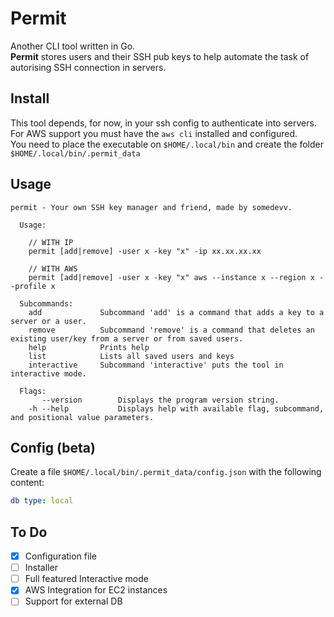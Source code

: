 # Permit

Another CLI tool written in Go.  \
**Permit** stores users and their SSH pub keys to help automate the task of autorising SSH connection in servers.

## Install

This tool depends, for now, in your ssh config to authenticate into servers. For AWS support you must have the ```aws cli``` installed and configured. \
You need to place the executable on ```$HOME/.local/bin``` and create the folder ```$HOME/.local/bin/.permit_data```

## Usage

``` text
permit - Your own SSH key manager and friend, made by somedevv.

  Usage:

    // WITH IP
    permit [add|remove] -user x -key "x" -ip xx.xx.xx.xx

    // WITH AWS
    permit [add|remove] -user x -key "x" aws --instance x --region x --profile x

  Subcommands:
    add             Subcommand 'add' is a command that adds a key to a server or a user.
    remove          Subcommand 'remove' is a command that deletes an existing user/key from a server or from saved users.
    help            Prints help
    list            Lists all saved users and keys
    interactive     Subcommand 'interactive' puts the tool in interactive mode.

  Flags:
       --version        Displays the program version string.
    -h --help           Displays help with available flag, subcommand, and positional value parameters.
```

## Config (beta)

Create a file ```$HOME/.local/bin/.permit_data/config.json``` with the following content:

``` yaml
db type: local
```

## To Do

- [x] Configuration file
- [ ] Installer
- [ ] Full featured Interactive mode
- [x] AWS Integration for EC2 instances
- [ ] Support for external DB

